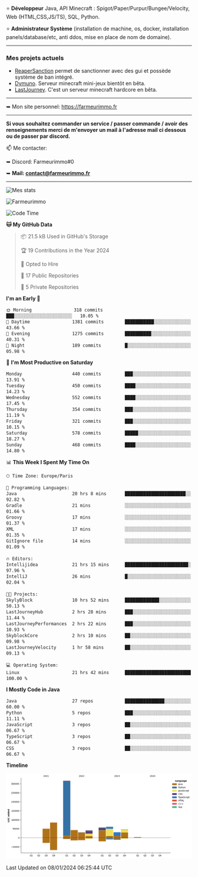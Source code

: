 ⭐ **Développeur** Java, API Minecraft : Spigot/Paper/Purpur/Bungee/Velocity, Web (HTML,CSS,JS/TS), SQL, Python.

⭐ **Administrateur Système** (installation de machine, os, docker, installation panels/database/etc, anti ddos, mise en place de nom de domaine).

---

### Mes projets actuels
- [ReaperSanction](https://www.spigotmc.org/resources/reapersanction.89580/) permet de sanctionner avec des gui et possède système de ban intégré.
- [Dymuno](https://discord.gg/dymuno-community-986460742293282886). Serveur minecraft mini-jeux bientôt en bêta.
- [LastJourney](https://lastjourney.fr). C'est un serveur minecraft hardcore en bêta.

---

➥ Mon site personnel: https://farmeurimmo.fr

---

**Si vous souhaitez commander un service / passer commande / avoir des renseignements merci de m'envoyer un mail à l'adresse mail ci dessous ou de passer par discord.**

📫 Me contacter:
 
   ➥ Discord: Farmeurimmo#0
   
   ➥ **Mail: contact@farmeurimmo.fr**

---

![Mes stats](https://github-readme-stats.farmeurimmo.fr/api?username=Farmeurimmo&count_private=true&show_icons=true&theme=radical)

<img src="https://komarev.com/ghpvc/?username=Farmeurimmo" alt="Farmeurimmo" />

<!--START_SECTION:waka-->
![Code Time](http://img.shields.io/badge/Code%20Time-1%2C107%20hrs%2021%20mins-blue)

**🐱 My GitHub Data** 

> 📦 21.5 kB Used in GitHub's Storage 
 > 
> 🏆 19 Contributions in the Year 2024
 > 
> 💼 Opted to Hire
 > 
> 📜 17 Public Repositories 
 > 
> 🔑 5 Private Repositories 
 > 
**I'm an Early 🐤** 

```text
🌞 Morning                318 commits         ███░░░░░░░░░░░░░░░░░░░░░░   10.05 % 
🌆 Daytime                1381 commits        ███████████░░░░░░░░░░░░░░   43.66 % 
🌃 Evening                1275 commits        ██████████░░░░░░░░░░░░░░░   40.31 % 
🌙 Night                  189 commits         █░░░░░░░░░░░░░░░░░░░░░░░░   05.98 % 
```
📅 **I'm Most Productive on Saturday** 

```text
Monday                   440 commits         ███░░░░░░░░░░░░░░░░░░░░░░   13.91 % 
Tuesday                  450 commits         ████░░░░░░░░░░░░░░░░░░░░░   14.23 % 
Wednesday                552 commits         ████░░░░░░░░░░░░░░░░░░░░░   17.45 % 
Thursday                 354 commits         ███░░░░░░░░░░░░░░░░░░░░░░   11.19 % 
Friday                   321 commits         ███░░░░░░░░░░░░░░░░░░░░░░   10.15 % 
Saturday                 578 commits         █████░░░░░░░░░░░░░░░░░░░░   18.27 % 
Sunday                   468 commits         ████░░░░░░░░░░░░░░░░░░░░░   14.80 % 
```


📊 **This Week I Spent My Time On** 

```text
🕑︎ Time Zone: Europe/Paris

💬 Programming Languages: 
Java                     20 hrs 8 mins       ███████████████████████░░   92.82 % 
Gradle                   21 mins             ░░░░░░░░░░░░░░░░░░░░░░░░░   01.66 % 
Groovy                   17 mins             ░░░░░░░░░░░░░░░░░░░░░░░░░   01.37 % 
XML                      17 mins             ░░░░░░░░░░░░░░░░░░░░░░░░░   01.35 % 
GitIgnore file           14 mins             ░░░░░░░░░░░░░░░░░░░░░░░░░   01.09 % 

🔥 Editors: 
Intellijidea             21 hrs 15 mins      ████████████████████████░   97.96 % 
IntelliJ                 26 mins             █░░░░░░░░░░░░░░░░░░░░░░░░   02.04 % 

🐱‍💻 Projects: 
SkylyBlock               10 hrs 52 mins      █████████████░░░░░░░░░░░░   50.13 % 
LastJourneyHub           2 hrs 28 mins       ███░░░░░░░░░░░░░░░░░░░░░░   11.44 % 
LastJourneyPerformances  2 hrs 22 mins       ███░░░░░░░░░░░░░░░░░░░░░░   10.93 % 
SkyblockCore             2 hrs 10 mins       ██░░░░░░░░░░░░░░░░░░░░░░░   09.98 % 
LastJourneyVelocity      1 hr 58 mins        ██░░░░░░░░░░░░░░░░░░░░░░░   09.13 % 

💻 Operating System: 
Linux                    21 hrs 42 mins      █████████████████████████   100.00 % 
```

**I Mostly Code in Java** 

```text
Java                     27 repos            ███████████████░░░░░░░░░░   60.00 % 
Python                   5 repos             ███░░░░░░░░░░░░░░░░░░░░░░   11.11 % 
JavaScript               3 repos             ██░░░░░░░░░░░░░░░░░░░░░░░   06.67 % 
TypeScript               3 repos             ██░░░░░░░░░░░░░░░░░░░░░░░   06.67 % 
CSS                      3 repos             ██░░░░░░░░░░░░░░░░░░░░░░░   06.67 % 
```



**Timeline**

![Lines of Code chart](https://raw.githubusercontent.com/Farmeurimmo/Farmeurimmo/main/assets/bar_graph.png)


 Last Updated on 08/01/2024 06:25:44 UTC
<!--END_SECTION:waka-->
